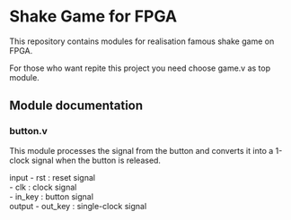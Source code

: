 # Shake Game for FPGA

This repository contains modules for realisation famous shake game on FPGA.

For those who want repite this project you need choose game.v as top module.

## Module documentation

### button.v
This module processes the signal from the button and converts it into a 1-clock signal when the button is released.

input
	- rst : reset signal <br/>
	- clk : clock signal <br/>
	- in_key : button signal <br/>
output
	- out_key : single-clock signal <br/>


